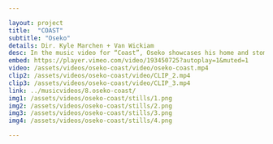 ```yaml
---

layout: project
title:  "COAST"
subtitle: "Oseko"
details: Dir. Kyle Marchen + Van Wickiam
desc: In the music video for “Coast”, Oseko showcases his home and stomping grounds.<br><br>We float along for the ride, feeling the pulse of the quintessential Ontario bedroom community through the eyes of one of it’s resident artists.<br><br>Fun fact - during the shots of Oseko running through the rain, a tornado touched down a few blocks away. No word of a lie.<br>(if only we could have shot it). 
embed: https://player.vimeo.com/video/193450725?autoplay=1&muted=1
video: /assets/videos/oseko-coast/video/oseko-coast.mp4
clip2: /assets/videos/oseko-coast/video/CLIP_2.mp4
clip3: /assets/videos/oseko-coast/video/CLIP_3.mp4
link: ../musicvideos/8.oseko-coast/
img1: /assets/videos/oseko-coast/stills/1.png
img2: /assets/videos/oseko-coast/stills/2.png
img3: /assets/videos/oseko-coast/stills/3.png
img4: /assets/videos/oseko-coast/stills/4.png

---
```

